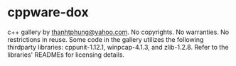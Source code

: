 cppware-dox
===========
c++ gallery by thanhtphung@yahoo.com. No copyrights. No warranties. No restrictions in reuse.
Some code in the gallery utilizes the following thirdparty libraries: cppunit-1.12.1, winpcap-4.1.3,
and zlib-1.2.8. Refer to the libraries' READMEs for licensing details.
